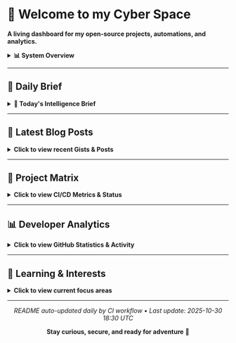 # 🧠 Welcome to my Cyber Space

**A living dashboard for my open-source projects, automations, and analytics.**

<details>
<summary><b>📊 System Overview</b></summary>

| Metric | Status |
|--------|--------|
| Active Repos | 13 |
| CI/CD Workflows | 5 |
| Connected Agents | In Development |
| Last Sync | <!-- LAST_SYNC -->Auto-updated daily<!-- /LAST_SYNC --> |

</details>

---

## 📅 Daily Brief

<!-- BEGIN DAILY BRIEF -->
<details>
<summary><b>📰 Today's Intelligence Brief</b></summary>

<div align="center">

# 📅 Daily Brief

**Wednesday, October 29, 2025**

</div>

---

<details>
<summary><b>💭 Quote of the Day</b></summary>

### 💭 Quote of the Day

> "We are always complaining that our days are few, and acting as though there would be no end of them.  "
>
> — **Seneca**

</details>

<details>
<summary><b>🌤️ Weather Report</b></summary>

## 🌤️ Weather Report

**Location:** San Juan, Puerto Rico

☀️ **Current Conditions:**
- Temperature: 80°F
- Humidity: 83%
- Wind Speed: 5 mph

**Today's Forecast:**
- High: 94°F / Low: 80°F
- Precipitation: 0.004 in

---

## 🌌 Space Weather Status

**KP Index:** 1.0 (🟢 Quiet)

**Recent Alerts:**
- Space Weather Message Code: ALTK05
Serial Number: 1854
Issue Time: 2025 Sep 29 1720 UTC

ALER...
- Space Weather Message Code: ALTK05
Serial Number: 1854
Issue Time: 2025 Sep 29 1200 UTC

ALER...
- Space Weather Message Code: WARK05
Serial Number: 2103
Issue Time: 2025 Sep 29 1159 UTC

WARN...

</details>

<details>
<summary><b>📰 Global Intelligence News</b></summary>

**Intel data unavailable** ⛔

_Error: Object of type datetime is not JSON serializable_

</details>

<details>
<summary><b>🔐 Cyber Pulse Report</b></summary>

**CyberPulse data unavailable** ⛔

_Error: Object of type datetime is not JSON serializable_

</details>

<details>
<summary><b>🔥 Trending on GitHub</b></summary>

## 🔥 Trending on GitHub

![Trending Repos Chart](assets/trending.png)

| Repo | Author | Description | Language | Stars | Forks | Link |
|------|--------|-------------|----------|-------|-------|------|
| AI-Trader | HKUDS | "AI-Trader: Can AI Beat the Market?" Live Trading: https://h... | Python | ⭐ 3413 | 🔱 549 | [View](https://github.com/HKUDS/AI-Trader) |
| deepseek-ocr.rs | TimmyOVO | Rust implementation of DeepSeek-OCR with OpenAI-compatible s... | Rust | ⭐ 1353 | 🔱 98 | [View](https://github.com/TimmyOVO/deepseek-ocr.rs) |
| ai-agents-from-scratch | pguso | Demystify AI agents by building them yourself. Local LLMs, n... | JavaScript | ⭐ 1138 | 🔱 122 | [View](https://github.com/pguso/ai-agents-from-scratch) |

</details>

---

<div align="center">

_Generated at 06:04 AM _

</div>


</details>
<!-- END DAILY BRIEF -->

---

## 📝 Latest Blog Posts

<details>
<summary><b>Click to view recent Gists & Posts</b></summary>

<!-- GISTS_START -->
| Date | Title | Summary | Source |
|------|-------|---------|--------|
| 2025-09-23 | PR‑CYBR: WatchDog's Veteran Transition Program | A glimpse into our WatchDog transition program | [View Gist](https://gist.github.com/cywf/db19af3af790469e2715777c5f19250c) |
| 2025-06-19 | Cursor AI – Rules for AI – General Settings | Outlining general settings for responsible AI interactions | [View Gist](https://gist.github.com/cywf/a620a43424d47f1fb746638a11924cae) |
| 2025-06-17 | General use template for the .cursorrules file | A template for customizing Cursor AI behavior | [View Gist](https://gist.github.com/cywf/601a521551f659ab75b5a6146d4d8e72) |
| 2025-02-06 | Guide for maintaining and configuring Proxmox | Tips on keeping your Proxmox infrastructure running smoothly | [View Gist](https://gist.github.com/cywf/973f9180ae6036e5bcd06eb85aac7c2c) |
<!-- GISTS_END -->

_This section auto-updates nightly via automation._

</details>

---

## 🚀 Project Matrix

<details>
<summary><b>Click to view CI/CD Metrics & Status</b></summary>

<!-- PROJECT_MATRIX_START -->
| Project | Description | Build | Test | Deploy | Docs | Link |
|---------|-------------|-------|------|--------|------|------|
| **FortiPath** | Advanced network path analysis with ML | ![Build](https://github.com/cywf/FortiPath/actions/workflows/build.yml/badge.svg) | ![Test](https://github.com/cywf/FortiPath/actions/workflows/test.yml/badge.svg) | ![Deploy](https://github.com/cywf/FortiPath/actions/workflows/deploy.yml/badge.svg) | ![Docs](https://github.com/cywf/FortiPath/actions/workflows/docs.yml/badge.svg) | [View →](https://github.com/cywf/FortiPath) |
| **sentinel-project** | Autonomous threat detection system | ![Build](https://github.com/cywf/sentinel-project/actions/workflows/build.yml/badge.svg) | ![Test](https://github.com/cywf/sentinel-project/actions/workflows/test.yml/badge.svg) | ![Deploy](https://github.com/cywf/sentinel-project/actions/workflows/deploy.yml/badge.svg) | ![Docs](https://github.com/cywf/sentinel-project/actions/workflows/docs.yml/badge.svg) | [View →](https://github.com/cywf/sentinel-project) |
| **AegisNet** | AI-driven secure network architecture | ![Build](https://github.com/cywf/AegisNet/actions/workflows/build.yml/badge.svg) | ![Test](https://github.com/cywf/AegisNet/actions/workflows/test.yml/badge.svg) | ![Deploy](https://github.com/cywf/AegisNet/actions/workflows/deploy.yml/badge.svg) | ![Docs](https://github.com/cywf/AegisNet/actions/workflows/docs.yml/badge.svg) | [View →](https://github.com/cywf/AegisNet) |
| **AirwayAtlas** | Airway network visualization with GIS | ![Build](https://github.com/cywf/AirwayAtlas/actions/workflows/build.yml/badge.svg) | ![Test](https://github.com/cywf/AirwayAtlas/actions/workflows/test.yml/badge.svg) | ![Deploy](https://github.com/cywf/AirwayAtlas/actions/workflows/deploy.yml/badge.svg) | ![Docs](https://github.com/cywf/AirwayAtlas/actions/workflows/docs.yml/badge.svg) | [View →](https://github.com/cywf/AirwayAtlas) |
| **willow** | Multi-agent orchestration framework | ![Build](https://github.com/cywf/willow/actions/workflows/build.yml/badge.svg) | ![Test](https://github.com/cywf/willow/actions/workflows/test.yml/badge.svg) | ![Deploy](https://github.com/cywf/willow/actions/workflows/deploy.yml/badge.svg) | ![Docs](https://github.com/cywf/willow/actions/workflows/docs.yml/badge.svg) | [View →](https://github.com/cywf/willow) |
| **OTG-TAK** | Tactical awareness kit for operations | ![Build](https://github.com/cywf/OTG-TAK/actions/workflows/build.yml/badge.svg) | ![Test](https://github.com/cywf/OTG-TAK/actions/workflows/test.yml/badge.svg) | ![Deploy](https://github.com/cywf/OTG-TAK/actions/workflows/deploy.yml/badge.svg) | ![Docs](https://github.com/cywf/OTG-TAK/actions/workflows/docs.yml/badge.svg) | [View →](https://github.com/cywf/OTG-TAK) |
| **InfraGuard** | Infrastructure monitoring & hardening | ![Build](https://github.com/cywf/InfraGuard/actions/workflows/build.yml/badge.svg) | ![Test](https://github.com/cywf/InfraGuard/actions/workflows/test.yml/badge.svg) | ![Deploy](https://github.com/cywf/InfraGuard/actions/workflows/deploy.yml/badge.svg) | ![Docs](https://github.com/cywf/InfraGuard/actions/workflows/docs.yml/badge.svg) | [View →](https://github.com/cywf/InfraGuard) |
| **NetNinja** | Network reconnaissance & automation | ![Build](https://github.com/cywf/NetNinja/actions/workflows/build.yml/badge.svg) | ![Test](https://github.com/cywf/NetNinja/actions/workflows/test.yml/badge.svg) | ![Deploy](https://github.com/cywf/NetNinja/actions/workflows/deploy.yml/badge.svg) | ![Docs](https://github.com/cywf/NetNinja/actions/workflows/docs.yml/badge.svg) | [View →](https://github.com/cywf/NetNinja) |
| **ZeroTier-Toolkit** | ZeroTier network management tools | ![Build](https://github.com/cywf/ZeroTier-Toolkit/actions/workflows/build.yml/badge.svg) | ![Test](https://github.com/cywf/ZeroTier-Toolkit/actions/workflows/test.yml/badge.svg) | ![Deploy](https://github.com/cywf/ZeroTier-Toolkit/actions/workflows/deploy.yml/badge.svg) | ![Docs](https://github.com/cywf/ZeroTier-Toolkit/actions/workflows/docs.yml/badge.svg) | [View →](https://github.com/cywf/ZeroTier-Toolkit) |
| **AlphaNest** | Secure collaboration platform | ![Build](https://github.com/cywf/AlphaNest/actions/workflows/build.yml/badge.svg) | ![Test](https://github.com/cywf/AlphaNest/actions/workflows/test.yml/badge.svg) | ![Deploy](https://github.com/cywf/AlphaNest/actions/workflows/deploy.yml/badge.svg) | ![Docs](https://github.com/cywf/AlphaNest/actions/workflows/docs.yml/badge.svg) | [View →](https://github.com/cywf/AlphaNest) |
| **Boilerplates** | Project templates & scaffolding | ![Build](https://github.com/cywf/Boilerplates/actions/workflows/build.yml/badge.svg) | ![Test](https://github.com/cywf/Boilerplates/actions/workflows/test.yml/badge.svg) | ![Deploy](https://github.com/cywf/Boilerplates/actions/workflows/deploy.yml/badge.svg) | ![Docs](https://github.com/cywf/Boilerplates/actions/workflows/docs.yml/badge.svg) | [View →](https://github.com/cywf/Boilerplates) |
| **CTF-Kit** | Capture The Flag tools & utilities | ![Build](https://github.com/cywf/CTF-Kit/actions/workflows/build.yml/badge.svg) | ![Test](https://github.com/cywf/CTF-Kit/actions/workflows/test.yml/badge.svg) | ![Deploy](https://github.com/cywf/CTF-Kit/actions/workflows/deploy.yml/badge.svg) | ![Docs](https://github.com/cywf/CTF-Kit/actions/workflows/docs.yml/badge.svg) | [View →](https://github.com/cywf/CTF-Kit) |
| **cywf.github.io** | Personal website & portfolio | ![Build](https://github.com/cywf/cywf.github.io/actions/workflows/build.yml/badge.svg) | ![Test](https://github.com/cywf/cywf.github.io/actions/workflows/test.yml/badge.svg) | ![Deploy](https://github.com/cywf/cywf.github.io/actions/workflows/deploy.yml/badge.svg) | ![Docs](https://github.com/cywf/cywf.github.io/actions/workflows/docs.yml/badge.svg) | [View →](https://github.com/cywf/cywf.github.io) |
<!-- PROJECT_MATRIX_END -->

_This table updates nightly via automation._

</details>

---

## 📊 Developer Analytics

<details>
<summary><b>Click to view GitHub Statistics & Activity</b></summary>

<div align="center">

### GitHub Stats

![GitHub Stats](https://github-readme-stats.vercel.app/api?username=cywf&show_icons=true&theme=github_dark&hide_border=true&count_private=true&include_all_commits=true)

### Contribution Streak

![GitHub Streak](https://github-readme-streak-stats.herokuapp.com/?user=cywf&theme=github-dark-blue&hide_border=true)

### Top Languages

![Top Languages](https://github-readme-stats.vercel.app/api/top-langs/?username=cywf&layout=compact&theme=github_dark&hide_border=true&langs_count=8)

### Activity Graph

![Activity Graph](https://github-readme-activity-graph.vercel.app/graph?username=cywf&theme=github-compact&hide_border=true)

### Profile Summary

![Profile Summary](https://github-profile-summary-cards.vercel.app/api/cards/profile-details?username=cywf&theme=github_dark)

![Stats](https://github-profile-summary-cards.vercel.app/api/cards/stats?username=cywf&theme=github_dark)
![Productive Time](https://github-profile-summary-cards.vercel.app/api/cards/productive-time?username=cywf&theme=github_dark)

</div>

</details>

---

## 🧠 Learning & Interests

<details>
<summary><b>Click to view current focus areas</b></summary>

I'm constantly exploring new horizons across multiple domains:

### 🔐 Cybersecurity & AI/ML
- Defensive automation and threat intelligence
- Ethical hacking and penetration testing
- Generative models and adversarial ML
- Zero-trust architecture implementation

### 🌐 PR-CYBR & Community
- Building resilience in communities
- WatchDog veteran transition programs
- Knowledge sharing and education
- Open-source security tooling

### 🌍 G8 System
- Sustainable legacy frameworks
- Intergenerational knowledge transfer
- Resilience and stewardship models

### 🚀 Space Systems & Quantum
- Satellite communications
- Quantum computing fundamentals
- Energy systems optimization
- Aviation and aerospace technology

### 🧬 Psionics & Consciousness
- Resonance and vibration studies
- Human potential exploration
- Consciousness research
- Mind-body integration

</details>

---

<div align="center">

_README auto-updated daily by CI workflow • Last update: <!-- UPDATE_TIME -->2025-10-30 18:30 UTC<!-- /UPDATE_TIME -->_

**Stay curious, secure, and ready for adventure** 🚀

</div>
